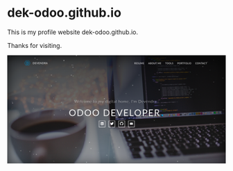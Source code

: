 # dek-odoo.github.io
This is my profile website dek-odoo.github.io.

Thanks for visiting.

![Website Preview](/dek-odoo.github.io_preview.png)